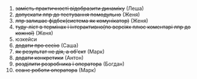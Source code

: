 1. ~~замість практичності відобразити динаміку~~ (Леша)
2. ~~допускати лпр до тестування помодульно~~ (Женя)
3. ~~лпр залишає фідбек(система як комунікатор)~~ (Женя)
4. ~~туду-ліст в термінах і інтерактивно(по версіях плюс коментарі лпр до кожної)~~ (Женя)
5. юзкейси
  1. ~~додати про сесію~~ (Саша)
  2. ~~як результат не дія, а об'єкт~~ (Марк)
  3. ~~додати конкретики~~ (Антон)
  4. ~~розділити розробника і оператора~~ (Богдан)
  5. ~~сеанс роботи оператора~~ (Марк)
